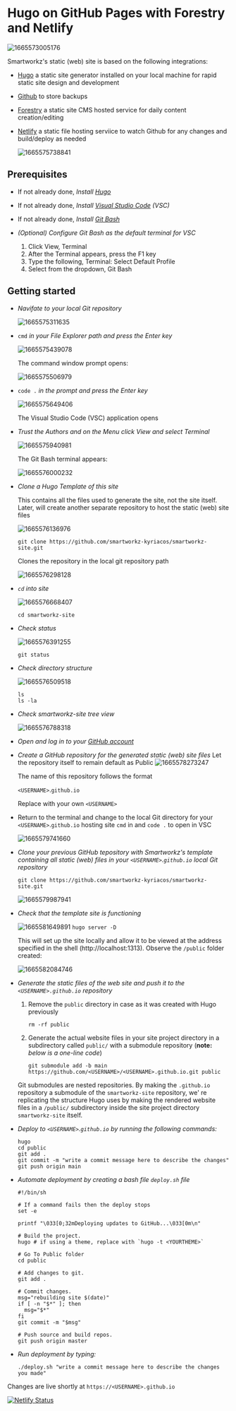 # Hugo on GitHub Pages with Forestry and Netlify

![1665573005176](image/README/1665573005176.png)

Smartworkz's static (web) site is based on the following integrations:

- [Hugo](https://gohugo.io/) a static site generator installed on your local machine for rapid static site design and development
- [Github](https://github.com/) to store backups
- [Forestry](https://forestry.io/) a static site CMS hosted service for daily content creation/editing
- [Netlify](https://www.netlify.com/) a static file hosting serviice to watch Github for any changes and build/deploy as needed

  ![1665575738841](image/README/1665575738841.png)

## Prerequisites

* If not already done, *Install [Hugo](https://gohugo.io/getting-started/installing/)*
* If not already done, *Install [Visual Studio Code](https://code.visualstudio.com/download) (VSC)*
* If not already done, *Install [Git Bash](https://git-scm.com/downloads)*
* *(Optional) Configure Git Bash as the default terminal for VSC*

  1. Click View, Terminal
  2. After the Terminal appears, press the F1 key
  3. Type the following, Terminal: Select Default Profile
  4. Select from the dropdown, Git Bash

## Getting started

* *Navifate to your local Git repository*

  ![1665575311635](image/README/1665575311635.png)
* `cmd` *in your File Explorer path and press the Enter key*

  ![1665575439078](image/README/1665575439078.png)

  The command window prompt opens:

  ![1665575506979](image/README/1665575506979.png)
* `code .` *in the prompt and press the Enter key*

  ![1665575649406](image/README/1665575649406.png)

  The Visual Studio Code (VSC) application opens
* *Trust the Authors and on the Menu click View and select Terminal*

  ![1665575940981](image/README/1665575940981.png)

  The Git Bash terminal appears:

  ![1665576000232](image/README/1665576000232.png)
* *Clone a Hugo Template of this site*

  This contains all the files used to generate the site, not the site itself. Later, will create another separate repository to host the static (web) site files

  ![1665576136976](image/README/1665576136976.png)

  `git clone https://github.com/smartworkz-kyriacos/smartworkz-site.git`

  Clones the repository in the local git repository path

  ![1665576298128](image/README/1665576298128.png)
* *`cd` into site*

  ![1665576668407](image/README/1665576668407.png)

  `cd smartworkz-site`
* *Check status*

  ![1665576391255](image/README/1665576391255.png)

  `git status`
* *Check directory structure*

  ![1665576509518](image/README/1665576509518.png)

  ```
  ls
  ls -la
  ```
* *Check smartworkz-site tree view*

  ![1665576788318](image/README/1665576788318.png)
* *Open and log in to your [GitHub account](https://github.com/)*
* *Create a GitHub repository for the generated static (web) site files*
  Let the repository itself to remain default as Public
  ![1665578273247](image/README/1665578273247.png)

  The name of this repository follows the format

  `<USERNAME>`.`github.io`

  Replace with your own `<USERNAME>`
* Return to the terminal and change to the local Git directory for your `<USERNAME>`.`github.io` hosting site `cmd` in and `code .` to open in VSC

  ![1665579741660](image/README/1665579741660.png)
* *Clone your previous GitHub tepository with Smartworkz's template containing all static (web) files in your  `<USERNAME>`.`github.io` local Git repository*

  `git clone https://github.com/smartworkz-kyriacos/smartworkz-site.git`

  ![1665579987941](image/README/1665579987941.png)
* *Check that the template site is functioning*

  ![1665581649891](image/README/1665581649891.png) `hugo server -D`

  This will set up the site locally and allow it to be viewed at the address specified in the shell (http://localhost:1313). Observe the `/public` folder created:

  ![1665582084746](image/README/1665582084746.png)
* *Generate the static files of the web site and push it to the `<USERNAME>.github.io` repository*

  1. Remove the `public` directory in case as it was created with Hugo previously

     `rm -rf public`
  2. Generate the actual website files in your site project directory in a subdirectory called `public/` with a submodule repository (**note:** *below is a one-line code*)

     `git submodule add -b main https://github.com/<USERNAME>/<USERNAME>.github.io.git public`

  Git submodules are  nested repositories. By making the `.github.io` repository a submodule of the `smartworkz-site` repository, we' re replicating the structure Hugo uses by making the rendered website files in a `/public/` subdirectory inside the site project directory `smartworkz-site` itself.
* *Deploy to `<USERNAME>`.`github.io` by running the following commands:*

  ```
  hugo
  cd public
  git add .
  git commit -m "write a commit message here to describe the changes"
  git push origin main
  ```
* *Automate deployment by creating a bash file `deploy.sh` file*

  ```
  #!/bin/sh

  # If a command fails then the deploy stops
  set -e

  printf "\033[0;32mDeploying updates to GitHub...\033[0m\n"

  # Build the project.
  hugo # if using a theme, replace with `hugo -t <YOURTHEME>`

  # Go To Public folder
  cd public

  # Add changes to git.
  git add .

  # Commit changes.
  msg="rebuilding site $(date)"
  if [ -n "$*" ]; then
  	msg="$*"
  fi
  git commit -m "$msg"

  # Push source and build repos.
  git push origin master
  ```
* *Run deployment by typing:*

  `./deploy.sh "write a commit message here to describe the changes you made"`


Changes are live shortly at `https://<USERNAME>.github.io` 




[![Netlify Status](https://api.netlify.com/api/v1/badges/6eac4cea-1da3-46fd-9213-24c3114d204e/deploy-status)](https://app.netlify.com/sites/boring-heisenberg-e4c346/deploys)
